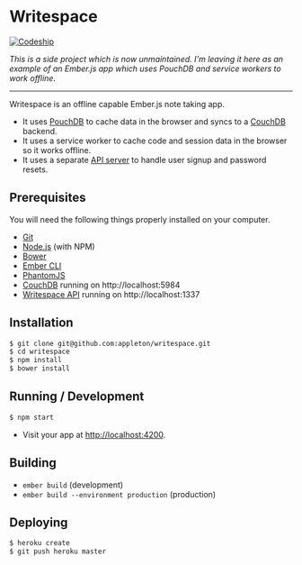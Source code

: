 # Writespace

[![Codeship](https://codeship.com/projects/bf548700-d884-0133-d34e-5e1dcb628de7/status?branch=master)](https://codeship.com/projects/143225)

*This is a side project which is now unmaintained. I'm leaving it here as an example of an Ember.js app which uses PouchDB and service workers to work offline.*

---

Writespace is an offline capable Ember.js note taking app.

* It uses [PouchDB](https://pouchdb.com/) to cache data in the browser and syncs to a [CouchDB](http://couchdb.apache.org/) backend.
* It uses a service worker to cache code and session data in the browser so it works offline.
* It uses a separate [API server](https://github.com/appleton/writespace-api) to handle user signup and password resets.

## Prerequisites

You will need the following things properly installed on your computer.

* [Git](http://git-scm.com/)
* [Node.js](http://nodejs.org/) (with NPM)
* [Bower](http://bower.io/)
* [Ember CLI](http://www.ember-cli.com/)
* [PhantomJS](http://phantomjs.org/)
* [CouchDB](http://couchdb.apache.org/) running on http://localhost:5984
* [Writespace API](https://github.com/appleton/writespace-api) running on http://localhost:1337

## Installation

```bash
$ git clone git@github.com:appleton/writespace.git
$ cd writespace
$ npm install
$ bower install
```

## Running / Development

```bash
$ npm start
```
* Visit your app at [http://localhost:4200](http://localhost:4200).

## Building

* `ember build` (development)
* `ember build --environment production` (production)

## Deploying

```bash
$ heroku create
$ git push heroku master
```

